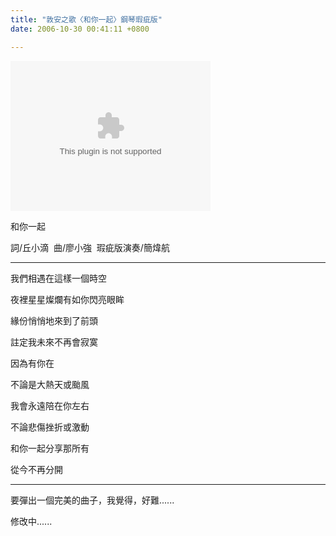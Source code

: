 ```yaml
---
title: "敦安之歌〈和你一起〉鋼琴瑕疵版"
date: 2006-10-30 00:41:11 +0800

---
```

<object classid="CLSID:6BF52A52-394A-11d3-B153-00C04F79FAA6" codebase="http://www.microsoft.com/ntserver/netshow/download/en/nsmp2inf.cab#Version=5,1,51,415" id="msplayer" type="application/x-oleobject" standby="Loading Microsoft Media Player components..." name="msplayer" width="320" height="240"> 

 

 

 

 

 

 

 

 

 

 

 

 

 

 

 

 <embed src="http://9.mms.blog.xuite.net/9/a/8/f/10971305/blog_112520/dv/8740112/8740112.mp3" type="video/x-ms-wmv" width="320" height="240" autostart="1" showcontrols="0" autosize="0" animationatstart="1" clicktoplay="1" enablecontextmenu="0" enablepositioncontrols="1" enablefullscreencontrols="1" showaudiocontrols="1" showdisplay="0" showgotobar="0" showpositioncontrols="1" showstatusbar="1" showtracker="1"> </object>


和你一起



詞/丘小滴  曲/廖小強  瑕疵版演奏/簡煒航





---





我們相遇在這樣一個時空



夜裡星星燦爛有如你閃亮眼眸



緣份悄悄地來到了前頭



註定我未來不再會寂寞



因為有你在



不論是大熱天或颱風



我會永遠陪在你左右



不論悲傷挫折或激動



和你一起分享那所有



從今不再分開





---





要彈出一個完美的曲子，我覺得，好難......





修改中......



